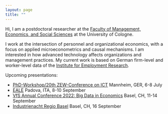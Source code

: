 ```yaml
---
layout: page
title: ""
---
```


Hi, I am a postdoctoral researcher at the [Faculty of Management, Economics, and Social Sciences](https://wiso.uni-koeln.de/en/) at the University of Cologne.

I work at the intersection of personnel and organizational economics, with a focus on applied microeconometrics and causal mechanisms. I am interested in how advanced technology affects organizations and management practices. My current work is based on German firm-level and worker-level data of the [Institute for Employment Research](https://www.iab.de/en/iab-aktuell.aspx).

Upcoming presentations:

- [PhD-Workshop/20th ZEW-Conference on ICT](https://www.zew.de/en/events-and-professional-training/detail/20th-zew-conference-on-the-economics-of-information-and-communication-technologies/3722?cHash=9839785bc3d04a2b204144265167ff1c) Mannheim, GER, 6-8 July
- [EALE](https://eale.nl/) Padova, ITA, 8-10 September
- [VfS Annual Conference 2022: Big Data in Economics](https://www.socialpolitik.de/en/jahrestagung-2022-0) Basel, CH, 11-14 September
- [Industrienacht Regio Basel](https://industrienacht.com/) Basel, CH, 16 September

